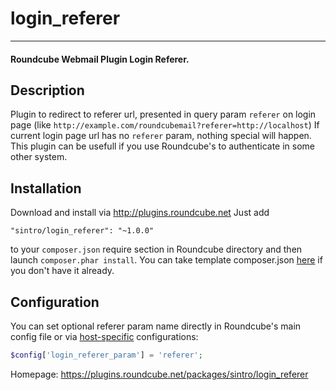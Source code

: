 login_referer
===============
___
#### Roundcube Webmail Plugin Login Referer.

## Description
Plugin to redirect to referer url, presented in query param `referer` on login page (like `http://example.com/roundcubemail?referer=http://localhost`)
If current login page url has no `referer` param, nothing special will happen.
This plugin can be usefull if you use Roundcube's to authenticate in some other system. 
## Installation
Download and install via http://plugins.roundcube.net
Just add 
```
"sintro/login_referer": "~1.0.0"
```
to your `composer.json` require section in Roundcube directory and then launch `composer.phar install`. You can take template composer.json [here](https://github.com/roundcube/roundcubemail/blob/master/composer.json-dist) if you don't have it already.
## Configuration
You can set optional referer param name directly in Roundcube's main config file or via [host-specific](http://trac.roundcube.net/wiki/Howto_Config/Multidomains) configurations:

```php
$config['login_referer_param'] = 'referer';
```
Homepage: https://plugins.roundcube.net/packages/sintro/login_referer